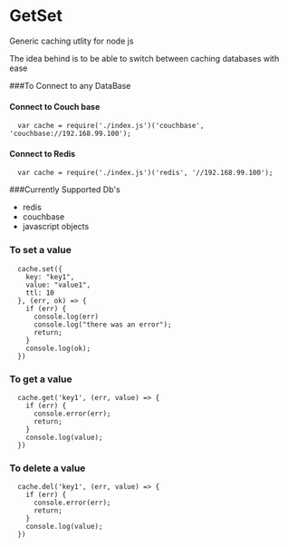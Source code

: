 # GetSet

Generic caching utlity for node js

The idea behind is to be able to switch between caching databases with ease


###To Connect to any DataBase

#### Connect to Couch base
```
  var cache = require('./index.js')('couchbase', 'couchbase://192.168.99.100');
```

#### Connect to Redis
```
  var cache = require('./index.js')('redis', '//192.168.99.100');
```

###Currently Supported Db's
- redis
- couchbase
- javascript objects


### To set a value

```
  cache.set({
    key: "key1",
    value: "value1",
    ttl: 10
  }, (err, ok) => {
    if (err) {
      console.log(err)
      console.log("there was an error");
      return;
    }
    console.log(ok);
  })

```

### To get a value

```
  cache.get('key1', (err, value) => {
    if (err) {
      console.error(err);
      return;
    }
    console.log(value);
  })
```

### To delete a value
```
  cache.del('key1', (err, value) => {
    if (err) {
      console.error(err);
      return;
    }
    console.log(value);
  })
```


